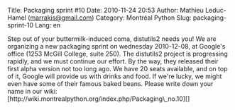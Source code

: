 Title: Packaging sprint #10
Date: 2010-11-24 20:53
Author: Mathieu Leduc-Hamel (marrakis@gmail.com)
Category: Montréal Python
Slug: packaging-sprint-10
Lang: en

<!--:en-->
<div>
<div>
Step out of your buttermilk-induced coma, distutils2 needs you! We are
organizing a new packaging sprint on wednesday 2010-12-08, at Google's
office (1253 McGill College, suite 250). The distutils2 project is
progressing rapidly, and we must continue our effort. By the way, they
released their first alpha version not too long ago. We have 20 seats
available, and on top of it, Google will provide us with drinks and
food. If we're lucky, we might even have some of their famous baked
beans. Please write down your name in our wiki:
[http://wiki.montrealpython.org/index.php/Packaging\_no.10][]
</div>
</div>

  [http://wiki.montrealpython.org/index.php/Packaging\_no.10]: http://wiki.montrealpython.org/index.php/Packaging_no.10
